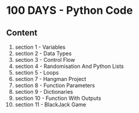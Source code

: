 <h1>100 DAYS - Python Code</h1>
<h2>Content</h2>
<ol>
<li>section 1 - Variables</li>
<li>section 2 - Data Types</li>
<li>section 3 - Control Flow</li>
<li>section 4 - Randomisation And Python Lists</li>
<li>section 5 - Loops</li>
<li>section 7 - Hangman Project</li>
<li>section 8 - Function Parameters</li>
<li>section 9 - Dictionaries</li>
<li>section 10 - Function With Outputs</li>
<li>section 11 - BlackJack Game</li>
</ol>